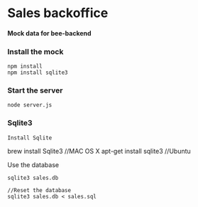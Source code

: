 #  Sales backoffice 
#### Mock data for bee-backend

### Install the mock
```
npm install
npm install sqlite3
```

### Start the server
```
node server.js
```

### Sqlite3
```
Install Sqlite
```
brew install Sqlite3 	//MAC OS X
apt-get install sqlite3 //Ubuntu

Use the database
```
sqlite3 sales.db

//Reset the database
sqlite3 sales.db < sales.sql
```